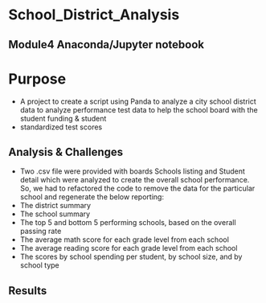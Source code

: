 # School_District_Analysis
## Module4 Anaconda/Jupyter notebook 
# Purpose
- A project to create a script using Panda to analyze a city school district data to analyze performance test data to help the school board with the student funding & student
- standardized test scores 

## Analysis & Challenges
- Two .csv file were provided with boards Schools listing and Student detail which were analyzed to create the overall school performance. So, we had to refactored the code to remove the data for the particular school and regenerate the below reporting:
-	The district summary
-	The school summary
-	The top 5 and bottom 5 performing schools, based on the overall passing rate
-	The average math score for each grade level from each school
-	The average reading score for each grade level from each school
-	The scores by school spending per student, by school size, and by school type

## Results

